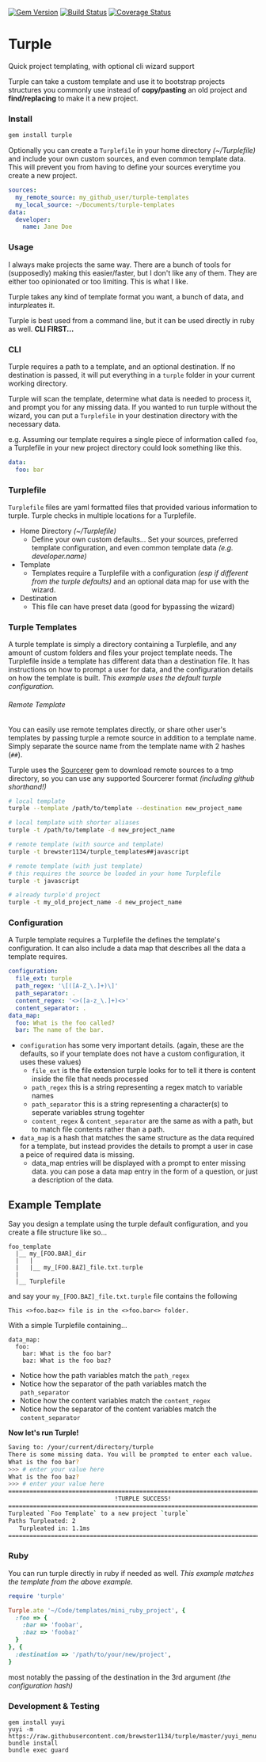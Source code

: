 [![Gem Version](https://badge.fury.io/rb/turple.svg)](http://badge.fury.io/rb/turple)
[![Build Status](https://travis-ci.org/brewster1134/turple.svg?branch=master)](https://travis-ci.org/brewster1134/turple)
[![Coverage Status](https://coveralls.io/repos/brewster1134/turple/badge.png)](https://coveralls.io/r/brewster1134/turple)

# Turple

Quick project templating, with optional cli wizard support

Turple can take a custom template and use it to bootstrap projects structures you commonly use instead of **copy/pasting** an old project and **find/replacing** to make it a new project.

### Install

```sh
gem install turple
```

Optionally you can create a `Turplefile` in your home directory *(~/Turplefile)* and include your own custom sources, and even common template data. This will prevent you from having to define your sources everytime you create a new project.

```yaml
sources:
  my_remote_source: my_github_user/turple-templates
  my_local_source: ~/Documents/turple-templates
data:
  developer:
    name: Jane Doe
```

### Usage

I always make projects the same way. There are a bunch of tools for (supposedly) making this easier/faster, but I don't like any of them. They are either too opinionated or too limiting. This is what I like.

Turple takes any kind of template format you want, a bunch of data, and in*turple*ates it.

Turple is best used from a command line, but it can be used directly in ruby as well. **CLI FIRST...**

### CLI

Turple requires a path to a template, and an optional destination. If no destination is passed, it will put everything in a `turple` folder in your current working directory.

Turple will scan the template, determine what data is needed to process it, and prompt you for any missing data. If you wanted to run turple without the wizard, you can put a `Turplefile` in your destination directory with the necessary data.

e.g. Assuming our template requires a single piece of information called `foo`, a Turplefile in your new project directory could look something like this.

```yaml
data:
  foo: bar
```

### Turplefile

`Turplefile` files are yaml formatted files that provided various information to turple.  Turple checks in multiple locations for a Turplefile.

* Home Directory *(~/Turplefile)*
  * Define your own custom defaults...  Set your sources, preferred template configuration, and even common template data *(e.g. developer.name)*
* Template
  * Templates require a Turplefile with a configuration *(esp if different from the turple defaults)* and an optional data map for use with the wizard.
* Destination
  * This file can have preset data (good for bypassing the wizard)

### Turple Templates

A turple template is simply a directory containing a Turplefile, and any amount of custom folders and files your project template needs. The Turplefile inside a template has different data than a destination file. It has instructions on how to prompt a user for data, and the configuration details on how the template is built. _This example uses the default turple configuration._

###### Remote Template

You can easily use remote templates directly, or share other user's templates by passing turple a remote source in addition to a template name. Simply separate the source name from the template name with 2 hashes (`##`).

Turple uses the [Sourcerer](https://github.com/brewster1134/sourcerer) gem to download remote sources to a tmp directory, so you can use any supported Sourcerer format *(including github shorthand!)*

```sh
# local template
turple --template /path/to/template --destination new_project_name

# local template with shorter aliases
turple -t /path/to/template -d new_project_name

# remote template (with source and template)
turple -t brewster1134/turple_templates##javascript

# remote template (with just template)
# this requires the source be loaded in your home Turplefile
turple -t javascript

# already turple'd project
turple -t my_old_project_name -d new_project_name
```

### Configuration

A Turple template requires a Turplefile the defines the template's configuration.  It can also include a data map that describes all the data a template requires.

```yaml
configuration:
  file_ext: turple
  path_regex: '\[([A-Z_\.]+)\]'
  path_separator: .
  content_regex: '<>([a-z_\.]+)<>'
  content_separator: .
data_map:
  foo: What is the foo called?
  bar: The name of the bar.
```

* `configuration` has some very important details. (again, these are the defaults, so if your template does not have a custom configuration, it uses these values)
  * `file_ext` is the file extension turple looks for to tell it there is content inside the file that needs processed
  * `path_regex` this is a string representing a regex match to variable names
  * `path_separator` this is a string representing a character(s) to seperate variables strung togehter
  * `content_regex` & `content_separator` are the same as with a path, but to match file contents rather than a path.
* `data_map` is a hash that matches the same structure as the data required for a template, but instead provides the details to prompt a user in case a peice of required data is missing.
  * data_map entries will be displayed with a prompt to enter missing data.  you can pose a data map entry in the form of a question, or just a description of the data.

## Example Template

Say you design a template using the turple default configuration, and you create a file structure like so...

```
foo_template
  |__ my_[FOO.BAR]_dir
  |   |
  |   |__ my_[FOO.BAZ]_file.txt.turple
  |
  |__ Turplefile
```

and say your `my_[FOO.BAZ]_file.txt.turple` file contains the following

```
This <>foo.baz<> file is in the <>foo.bar<> folder.
```

With a simple Turplefile containing...

```
data_map:
  foo:
    bar: What is the foo bar?
    baz: What is the foo baz?
```

* Notice how the path variables match the `path_regex`
* Notice how the separator of the path variables match the `path_separator`
* Notice how the content variables match the `content_regex`
* Notice how the separator of the content variables match the `content_separator`

**Now let's run Turple!**

```sh
Saving to: /your/current/directory/turple
There is some missing data. You will be prompted to enter each value.
What is the foo bar?
>>> # enter your value here
What is the foo baz?
>>> # enter your value here
================================================================================
                              !TURPLE SUCCESS!
================================================================================
Turpleated `Foo Template` to a new project `turple`
Paths Turpleated: 2
   Turpleated in: 1.1ms
================================================================================
```

### Ruby

You can run turple directly in ruby if needed as well. _This example matches the template from the above example._

```ruby
require 'turple'

Turple.ate '~/Code/templates/mini_ruby_project', {
  :foo => {
    :bar => 'foobar',
    :baz => 'foobaz'
  }
}, {
  :destination => '/path/to/your/new/project',
}
```

most notably the passing of the destination in the 3rd argument _(the configuration hash)_

### Development & Testing

```shell
gem install yuyi
yuyi -m https://raw.githubusercontent.com/brewster1134/turple/master/yuyi_menu
bundle install
bundle exec guard
```
